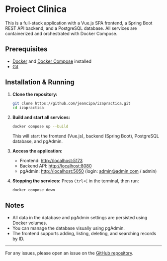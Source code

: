 # Proiect Clinica

This is a full-stack application with a Vue.js SPA frontend, a Spring Boot REST API backend, and a PostgreSQL database. All services are containerized and orchestrated with Docker Compose.

## Prerequisites
- [Docker](https://www.docker.com/get-started) and [Docker Compose](https://docs.docker.com/compose/install/) installed
- [Git](https://git-scm.com/)

## Installation & Running

1. **Clone the repository:**
   ```sh
   git clone https://github.com/jeancipa/izapractica.git
   cd izapractica
   ```

2. **Build and start all services:**
   ```sh
   docker compose up --build
   ```
   This will start the frontend (Vue.js), backend (Spring Boot), PostgreSQL database, and pgAdmin.

3. **Access the application:**
   - Frontend: [http://localhost:5173](http://localhost:5173)
   - Backend API: [http://localhost:8080](http://localhost:8080)
   - pgAdmin: [http://localhost:5050](http://localhost:5050) (login: admin@admin.com / admin)

4. **Stopping the services:**
   Press `Ctrl+C` in the terminal, then run:
   ```sh
   docker compose down
   ```

## Notes
- All data in the database and pgAdmin settings are persisted using Docker volumes.
- You can manage the database visually using pgAdmin.
- The frontend supports adding, listing, deleting, and searching records by ID.

---

For any issues, please open an issue on the [GitHub repository](https://github.com/jeancipa/izapractica).
